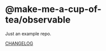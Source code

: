 # @make-me-a-cup-of-tea/observable

Just an example repo.

[CHANGELOG](https://github.com/TeemuKoivisto/make-me-a-cup-of-tea/blob/master/packages/observable/CHANGELOG.md)
